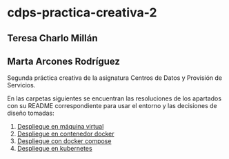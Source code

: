 # cdps-practica-creativa-2

## Teresa Charlo Millán
## Marta Arcones Rodríguez

Segunda práctica creativa de la asignatura Centros de Datos y Provisión de Servicios.

En las carpetas siguientes se encuentran las resoluciones de los apartados con su README correspondiente para usar el entorno y las decisiones de diseño tomadas:

1. [Despliegue en máquina virtual](./maquina-virtual)
2. [Despliegue en contenedor docker](./docker)
3. [Despliegue con docker compose](./docker-compose)
4. [Despliegue en kubernetes](./kubernetes)